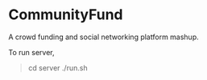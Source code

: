 # CommunityFund
A crowd funding and social networking platform mashup.

To run server,
>	cd server
>	./run.sh

